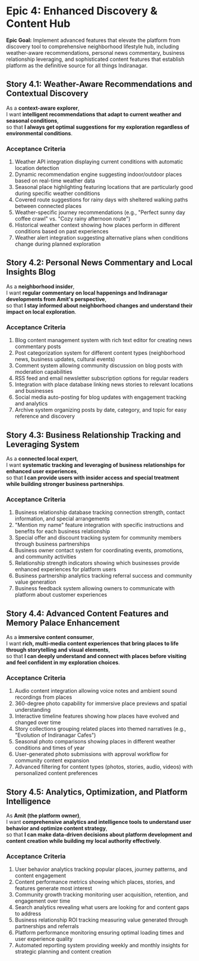 # Epic 4: Enhanced Discovery & Content Hub

**Epic Goal:** Implement advanced features that elevate the platform from discovery tool to comprehensive neighborhood lifestyle hub, including weather-aware recommendations, personal news commentary, business relationship leveraging, and sophisticated content features that establish platform as the definitive source for all things Indiranagar.

## Story 4.1: Weather-Aware Recommendations and Contextual Discovery

As a **context-aware explorer**,  
I want **intelligent recommendations that adapt to current weather and seasonal conditions**,  
so that **I always get optimal suggestions for my exploration regardless of environmental conditions**.

### Acceptance Criteria

1. Weather API integration displaying current conditions with automatic location detection
2. Dynamic recommendation engine suggesting indoor/outdoor places based on real-time weather data
3. Seasonal place highlighting featuring locations that are particularly good during specific weather conditions
4. Covered route suggestions for rainy days with sheltered walking paths between connected places
5. Weather-specific journey recommendations (e.g., "Perfect sunny day coffee crawl" vs. "Cozy rainy afternoon route")
6. Historical weather context showing how places perform in different conditions based on past experiences
7. Weather alert integration suggesting alternative plans when conditions change during planned exploration

## Story 4.2: Personal News Commentary and Local Insights Blog

As a **neighborhood insider**,  
I want **regular commentary on local happenings and Indiranagar developments from Amit's perspective**,  
so that **I stay informed about neighborhood changes and understand their impact on local exploration**.

### Acceptance Criteria

1. Blog content management system with rich text editor for creating news commentary posts
2. Post categorization system for different content types (neighborhood news, business updates, cultural events)
3. Comment system allowing community discussion on blog posts with moderation capabilities
4. RSS feed and email newsletter subscription options for regular readers
5. Integration with place database linking news stories to relevant locations and businesses
6. Social media auto-posting for blog updates with engagement tracking and analytics
7. Archive system organizing posts by date, category, and topic for easy reference and discovery

## Story 4.3: Business Relationship Tracking and Leveraging System

As a **connected local expert**,  
I want **systematic tracking and leveraging of business relationships for enhanced user experiences**,  
so that **I can provide users with insider access and special treatment while building stronger business partnerships**.

### Acceptance Criteria

1. Business relationship database tracking connection strength, contact information, and special arrangements
2. "Mention my name" feature integration with specific instructions and benefits for each business relationship
3. Special offer and discount tracking system for community members through business partnerships
4. Business owner contact system for coordinating events, promotions, and community activities
5. Relationship strength indicators showing which businesses provide enhanced experiences for platform users
6. Business partnership analytics tracking referral success and community value generation
7. Business feedback system allowing owners to communicate with platform about customer experiences

## Story 4.4: Advanced Content Features and Memory Palace Enhancement

As a **immersive content consumer**,  
I want **rich, multi-media content experiences that bring places to life through storytelling and visual elements**,  
so that **I can deeply understand and connect with places before visiting and feel confident in my exploration choices**.

### Acceptance Criteria

1. Audio content integration allowing voice notes and ambient sound recordings from places
2. 360-degree photo capability for immersive place previews and spatial understanding
3. Interactive timeline features showing how places have evolved and changed over time
4. Story collections grouping related places into themed narratives (e.g., "Evolution of Indiranagar Cafes")
5. Seasonal photo comparisons showing places in different weather conditions and times of year
6. User-generated photo submissions with approval workflow for community content expansion
7. Advanced filtering for content types (photos, stories, audio, videos) with personalized content preferences

## Story 4.5: Analytics, Optimization, and Platform Intelligence

As **Amit (the platform owner)**,  
I want **comprehensive analytics and intelligence tools to understand user behavior and optimize content strategy**,  
so that **I can make data-driven decisions about platform development and content creation while building my local authority effectively**.

### Acceptance Criteria

1. User behavior analytics tracking popular places, journey patterns, and content engagement
2. Content performance metrics showing which places, stories, and features generate most interest
3. Community growth tracking monitoring user acquisition, retention, and engagement over time
4. Search analytics revealing what users are looking for and content gaps to address
5. Business relationship ROI tracking measuring value generated through partnerships and referrals
6. Platform performance monitoring ensuring optimal loading times and user experience quality
7. Automated reporting system providing weekly and monthly insights for strategic planning and content creation
